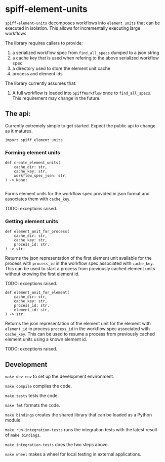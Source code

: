 # spiff-element-units

`spiff-element-units` decomposes workflows into `element units` that can be executed in isolation. This allows for incrementally executing large workflows.

The library requires callers to provide:

1. a serialized workflow spec from `find_all_specs` dumped to a json string
1. a cache key that is used when refering to the above serialized workflow spec
1. a directory used to store the element unit cache
1. process and element ids

The library currently assumes that:

1. A full workflow is loaded into `SpiffWorkflow` once to `find_all_specs`. This requirement may change in the future.

## The api:

Currently extremely simple to get started. Expect the public api to change as it matures.

`import spiff_element_units`

### Forming element units

```
def create_element_units(
    cache_dir: str,
    cache_key: str,
    workflow_spec_json: str,
) -> None:
    
```

Forms element units for the workflow spec provided in json format and associates them with `cache_key`.

TODO: exceptions raised.

### Getting element units

```
def element_unit_for_process(
    cache_dir: str,
    cache_key: str,
    process_id: str,
) -> str:
```

Returns the json representation of the first element unit available for the process with `process_id` in the workflow spec associated with `cache_key`. This can be used to start a process from previously cached element units without knowing the first element id.

TODO: exceptions raised.

```
def element_unit_for_element(
    cache_dir: str,
    cache_key: str,
    process_id: str,
    element_id: str,
) -> str:
```

Returns the json representation of the element unit for the element with `element_id` in process `process_id` in the workflow spec associated with `cache_key`. This can be used to resume a process from previously cached element units using a known element id.

TODO: exceptions raised.

## Development

`make dev-env` to set up the development environment.

`make compile` compiles the code.

`make tests` tests the code.

`make fmt` formats the code.

`make bindings` creates the shared library that can be loaded as a Python module.

`make run-integration-tests` runs the integration tests with the latest result of `make bindings`.

`make integration-tests` does the two steps above.

`make wheel` makes a wheel for local testing in external applications.